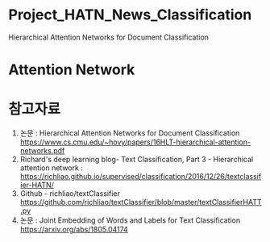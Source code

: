 # Project_HATN_News_Classification
Hierarchical Attention Networks for Document Classification


# Attention Network


# 참고자료
1. 논문 : Hierarchical Attention Networks for Document Classification 
https://www.cs.cmu.edu/~hovy/papers/16HLT-hierarchical-attention-networks.pdf
2. Richard's deep learning blog- Text Classification, Part 3 - Hierarchical attention network : https://richliao.github.io/supervised/classification/2016/12/26/textclassifier-HATN/
3. Github - richliao/textClassifier
https://github.com/richliao/textClassifier/blob/master/textClassifierHATT.py
4. 논문 : Joint Embedding of Words and Labels for Text Classification
https://arxiv.org/abs/1805.04174
